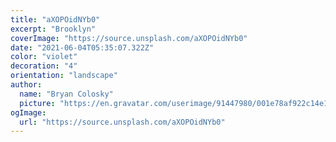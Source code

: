 ```yaml
---
title: "aXOPOidNYb0"
excerpt: "Brooklyn"
coverImage: "https://source.unsplash.com/aXOPOidNYb0"
date: "2021-06-04T05:35:07.322Z"
color: "violet"
decoration: "4"
orientation: "landscape"
author:
  name: "Bryan Colosky"
  picture: "https://en.gravatar.com/userimage/91447980/001e78af922c14e1f0be6f2c2dc4dcc9.png?size=200"
ogImage:
  url: "https://source.unsplash.com/aXOPOidNYb0"
---
```

